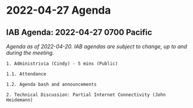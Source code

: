 




2022-04-27 Agenda
=================





IAB Agenda: 2022-04-27 0700 Pacific
-----------------------------------


*Agenda as of 2022-04-20. IAB agendas are subject to change, up to and during the meeting.*




```
1. Administrivia (Cindy) - 5 mins (Public)

1.1. Attendance

1.2. Agenda bash and announcements 

2. Technical Discussion: Partial Internet Connectivity (John Heidemann)

```








